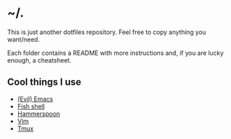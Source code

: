 # ~/.

This is just another dotfiles repository. Feel free to copy anything you want/need.

Each folder contains a README with more instructions and, if you are lucky enough, a cheatsheet.

## Cool things I use

* [(Evil) Emacs](https://github.com/rcoedo/dotfiles/tree/master/emacs)
* [Fish shell](https://github.com/rcoedo/dotfiles/tree/master/fish)
* [Hammerspoon](https://github.com/rcoedo/dotfiles/tree/master/hammerspoon)
* [Vim](https://github.com/rcoedo/dotfiles/tree/master/vim)
* [Tmux](https://github.com/rcoedo/dotfiles/tree/master/tmux)
